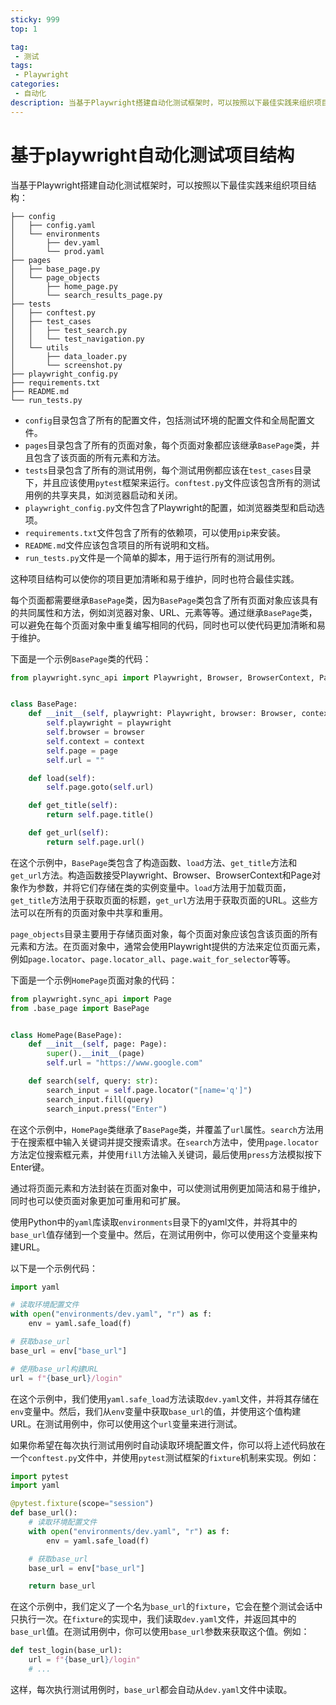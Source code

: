 ```yaml
---
sticky: 999
top: 1

tag:
 - 测试
tags:
 - Playwright
categories:
 - 自动化
description: 当基于Playwright搭建自动化测试框架时，可以按照以下最佳实践来组织项目结构
---
```


# 基于playwright自动化测试项目结构



当基于Playwright搭建自动化测试框架时，可以按照以下最佳实践来组织项目结构：

```
├── config
│   ├── config.yaml
│   └── environments
│       ├── dev.yaml
│       └── prod.yaml
├── pages
│   ├── base_page.py
│   └── page_objects
│       ├── home_page.py
│       └── search_results_page.py
├── tests
│   ├── conftest.py
│   ├── test_cases
│   │   ├── test_search.py
│   │   └── test_navigation.py
│   └── utils
│       ├── data_loader.py
│       └── screenshot.py
├── playwright_config.py
├── requirements.txt
├── README.md
└── run_tests.py
```

- `config`目录包含了所有的配置文件，包括测试环境的配置文件和全局配置文件。
- `pages`目录包含了所有的页面对象，每个页面对象都应该继承`BasePage`类，并且包含了该页面的所有元素和方法。
- `tests`目录包含了所有的测试用例，每个测试用例都应该在`test_cases`目录下，并且应该使用`pytest`框架来运行。`conftest.py`文件应该包含所有的测试用例的共享夹具，如浏览器启动和关闭。
- `playwright_config.py`文件包含了Playwright的配置，如浏览器类型和启动选项。
- `requirements.txt`文件包含了所有的依赖项，可以使用`pip`来安装。
- `README.md`文件应该包含项目的所有说明和文档。
- `run_tests.py`文件是一个简单的脚本，用于运行所有的测试用例。

这种项目结构可以使你的项目更加清晰和易于维护，同时也符合最佳实践。





每个页面都需要继承`BasePage`类，因为`BasePage`类包含了所有页面对象应该具有的共同属性和方法，例如浏览器对象、URL、元素等等。通过继承`BasePage`类，可以避免在每个页面对象中重复编写相同的代码，同时也可以使代码更加清晰和易于维护。

下面是一个示例`BasePage`类的代码：

```python
from playwright.sync_api import Playwright, Browser, BrowserContext, Page


class BasePage:
    def __init__(self, playwright: Playwright, browser: Browser, context: BrowserContext, page: Page):
        self.playwright = playwright
        self.browser = browser
        self.context = context
        self.page = page
        self.url = ""

    def load(self):
        self.page.goto(self.url)

    def get_title(self):
        return self.page.title()

    def get_url(self):
        return self.page.url()
```

在这个示例中，`BasePage`类包含了构造函数、`load`方法、`get_title`方法和`get_url`方法。构造函数接受Playwright、Browser、BrowserContext和Page对象作为参数，并将它们存储在类的实例变量中。`load`方法用于加载页面，`get_title`方法用于获取页面的标题，`get_url`方法用于获取页面的URL。这些方法可以在所有的页面对象中共享和重用。





`page_objects`目录主要用于存储页面对象，每个页面对象应该包含该页面的所有元素和方法。在页面对象中，通常会使用Playwright提供的方法来定位页面元素，例如`page.locator`、`page.locator_all`、`page.wait_for_selector`等等。

下面是一个示例`HomePage`页面对象的代码：

```python
from playwright.sync_api import Page
from .base_page import BasePage


class HomePage(BasePage):
    def __init__(self, page: Page):
        super().__init__(page)
        self.url = "https://www.google.com"

    def search(self, query: str):
        search_input = self.page.locator("[name='q']")
        search_input.fill(query)
        search_input.press("Enter")
```

在这个示例中，`HomePage`类继承了`BasePage`类，并覆盖了`url`属性。`search`方法用于在搜索框中输入关键词并提交搜索请求。在`search`方法中，使用`page.locator`方法定位搜索框元素，并使用`fill`方法输入关键词，最后使用`press`方法模拟按下Enter键。

通过将页面元素和方法封装在页面对象中，可以使测试用例更加简洁和易于维护，同时也可以使页面对象更加可重用和可扩展。



使用Python中的`yaml`库读取`environments`目录下的yaml文件，并将其中的`base_url`值存储到一个变量中。然后，在测试用例中，你可以使用这个变量来构建URL。

以下是一个示例代码：

```python
import yaml

# 读取环境配置文件
with open("environments/dev.yaml", "r") as f:
    env = yaml.safe_load(f)

# 获取base_url
base_url = env["base_url"]

# 使用base_url构建URL
url = f"{base_url}/login"
```

在这个示例中，我们使用`yaml.safe_load`方法读取`dev.yaml`文件，并将其存储在`env`变量中。然后，我们从`env`变量中获取`base_url`的值，并使用这个值构建URL。在测试用例中，你可以使用这个`url`变量来进行测试。

如果你希望在每次执行测试用例时自动读取环境配置文件，你可以将上述代码放在一个`conftest.py`文件中，并使用`pytest`测试框架的`fixture`机制来实现。例如：

```python
import pytest
import yaml

@pytest.fixture(scope="session")
def base_url():
    # 读取环境配置文件
    with open("environments/dev.yaml", "r") as f:
        env = yaml.safe_load(f)

    # 获取base_url
    base_url = env["base_url"]

    return base_url
```

在这个示例中，我们定义了一个名为`base_url`的`fixture`，它会在整个测试会话中只执行一次。在`fixture`的实现中，我们读取`dev.yaml`文件，并返回其中的`base_url`值。在测试用例中，你可以使用`base_url`参数来获取这个值。例如：

```python
def test_login(base_url):
    url = f"{base_url}/login"
    # ...
```

这样，每次执行测试用例时，`base_url`都会自动从`dev.yaml`文件中读取。